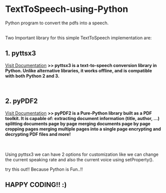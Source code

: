 # TextToSpeech-using-Python
Python program to convert the pdfs into a speech.
 <br/>
  <br />
  
Two Important library for this simple TextToSpeech implementation are:
<h2>1. pyttsx3</h2>
<p>
<a href='https://pypi.org/project/pyttsx3/' target="_blank">Visit Documentation</a>
<b>>> pyttsx3 is a text-to-speech conversion library in Python. Unlike alternative libraries, it works offline, and is compatible with both Python 2 and 3.</b>
</p>
<br/>
<p>
<h2>2. pyPDF2 </h2>
<a href='https://pypi.org/project/PyPDF2/' target="_blank">Visit Documentation</a>
<b>>> pyPDF2 is a Pure-Python library built as a PDF toolkit. It is capable of:
                     extracting document information (title, author, …)
                     splitting documents page by page
                     merging documents page by page
                     cropping pages
                     merging multiple pages into a single page
                     encrypting and decrypting PDF files
                      and more!</b>
                      </p>
  <br/>
  <br />
  Using pyttsx3 we can have 2 options for customization like we can change the current speaking rate and also the current voice using setProperty().
  
 try this out!! Because Python is Fun..!!
 <br />
 <h2>HAPPY CODING!! :)</h2>
